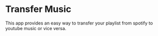 # Transfer Music

This app provides an easy way to transfer your playlist from spotify to youtube music or vice versa.
